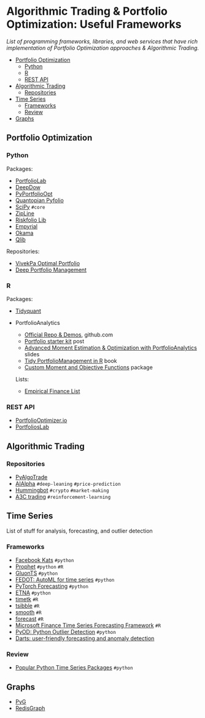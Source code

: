
# Algorithmic Trading & Portfolio Optimization: Useful Frameworks

_List of programming frameworks, libraries, and web services that have rich implementation of Portfolio Optimization approaches & Algorithmic Trading._

- [Portfolio Optimization](#portfolio-optimization)
  - [Python](#python)
  - [R](#r)
  - [REST API](#rest-api)
- [Algorithmic Trading](#algorithmic-trading)
  - [Repositories](#repositories)
- [Time Series](#time-series)
  - [Frameworks](#frameworks)
  - [Review](#review)
- [Graphs](#graphs)

## Portfolio Optimization

### Python

Packages:

- [PortfolioLab](https://hudson-and-thames-portfoliolab.readthedocs-hosted.com/en/latest/)
- [DeepDow](https://deepdow.readthedocs.io/en/latest/#)
- [PyPortfolioOpt](https://pyportfolioopt.readthedocs.io/en/latest/)
- [Quantopian Pyfolio](https://github.com/quantopian/pyfolio)
- [SciPy](https://towardsdatascience.com/portfolio-optimization-with-scipy-aa9c02e6b937) `#core`
- [ZipLine](https://github.com/quantopian/zipline)
- [Riskfolio Lib](https://riskfolio-lib.readthedocs.io/en/latest/)
- [Empyrial](https://empyrial.gitbook.io/empyrial/)
- [Okama](https://okama.readthedocs.io/en/master/index.html)
- [Qlib](https://github.com/microsoft/qlib)

Repositories:

- [VivekPa Optimal Portfolio](https://github.com/VivekPa/OptimalPortfolio)
- [Deep Portfolio Management](https://github.com/Rachnog/Deep-Portfolio-Management)

### R

Packages:

- [Tidyquant](https://business-science.github.io/tidyquant/)
- PortfolioAnalytics
  - [Official Repo & Demos](https://github.com/R-Finance/PortfolioAnalytics/tree/master/demo), github.com
  - [Portfolio starter kit](https://www.optionstocksmachines.com/post/portfolio-starter-kit/) post
  - [Advanced Moment Estimation & Optimization with PortfolioAnalytics](https://rossb34.github.io/PortfolioAnalyticsPresentation2015/#1) slides
  - [Tidy PortfolioManagement in R](https://bookdown.org/sstoeckl/Tidy_Portfoliomanagement_in_R/s-4portfolios.html#mean-cvar-portfolios) book
  - [Custom Moment and Objective Functions](https://cran.r-project.org/web/packages/PortfolioAnalytics/vignettes/custom_moments_objectives.pdf) package

  Lists:

  - [Empirical Finance List](https://cran.r-project.org/web/views/Finance.html)

### REST API

- [PortfolioOptimizer.io](https://docs.portfoliooptimizer.io/index.html#tag--Portfolio-Optimization)
- [PortfoliosLab](https://portfolioslab.com/tools)

## Algorithmic Trading

### Repositories

- [PyAlgoTrade](https://gbeced.github.io/pyalgotrade/)
- [AIAlpha](https://github.com/VivekPa/AIAlpha) `#deep-leaning` `#price-prediction`
- [Hummingbot](https://github.com/CoinAlpha/hummingbot) `#crypto` `#market-making`
- [A3C trading](https://github.com/evgps/a3c_trading) `#reinforcement-learning`

## Time Series

List of stuff for analysis, forecasting,  and outlier detection

### Frameworks

- [Facebook Kats](https://facebookresearch.github.io/Kats/) `#python`
- [Prophet](https://github.com/facebook/prophet) `#python` `#R`
- [GluonTS](https://ts.gluon.ai/) `#python`
- [FEDOT: AutoML for time series](https://fedot.readthedocs.io/en/latest/) `#python`
- [PyTorch Forecasting](https://pytorch-forecasting.readthedocs.io/en/latest/) `#python`
- [ETNA](https://etna.tinkoff.ru/) `#python`
- [timetk](https://business-science.github.io/timetk/) `#R`
- [tsibble](https://r-analytics.blogspot.com/2019/12/tsibble.html) `#R`
- [smooth](https://cran.r-project.org/web/packages/smooth/smooth.pdf) `#R`
- [forecast](https://cran.r-project.org/web/packages/forecast/forecast.pdf) `#R`
- [Microsoft Finance Time Series Forecasting Framework](https://github.com/microsoft/finnts) `#R`
- [PyOD: Python Outlier Detection](https://github.com/yzhao062/pyod) `#python`
- [Darts: user-friendly forecasting and anomaly detection](https://unit8co.github.io/darts/)

### Review

- [Popular Python Time Series Packages](https://www.microprediction.com/blog/popular-timeseries-packages) `#python`

## Graphs

- [PyG](https://github.com/pyg-team/pytorch_geometric/releases/tag/2.2.0)
- [RedisGraph](https://redis.com/blog/new-redisgraph-1-0-achieves-600x-faster-performance-graph-databases)
